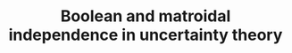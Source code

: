 ---
title: "Boolean and matroidal independence in uncertainty theory"
year: 2008
pdf_url: "/research/visiongroup/publications/2008/fabio_08_papers/isaim08matroid-cameraready.pdf"
category: "nonvision"
author_list: "Fabio Cuzzolin"
grant: "NULL"
pub_in: "In Proceedings of the 10th International Symposium on Mathematics and Artificial Intelligence ISAIM'08"
---